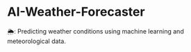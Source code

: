 # AI-Weather-Forecaster
🌦️: Predicting weather conditions using machine learning and meteorological data.
